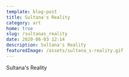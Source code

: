 ```yaml
---
template: blog-post
title: Sultana's Reality
category: art
home: true
slug: /sultanas_reality
date: 2020-06-03 12:14
description: Sultana's Reality
featuredImage: /assets/sultana_s-reality.gif
---
```

Sultana's Reality